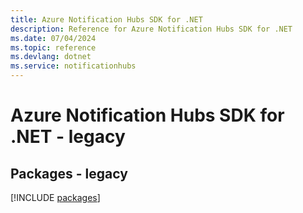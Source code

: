 ```yaml
---
title: Azure Notification Hubs SDK for .NET
description: Reference for Azure Notification Hubs SDK for .NET
ms.date: 07/04/2024
ms.topic: reference
ms.devlang: dotnet
ms.service: notificationhubs
---
```

# Azure Notification Hubs SDK for .NET - legacy
## Packages - legacy
[!INCLUDE [packages](notification-hubs-index.md)]